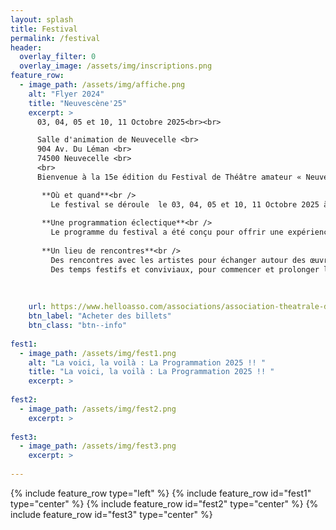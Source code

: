 ```yaml
---
layout: splash
title: Festival
permalink: /festival
header:
  overlay_filter: 0
  overlay_image: /assets/img/inscriptions.png
feature_row:
  - image_path: /assets/img/affiche.png
    alt: "Flyer 2024"
    title: "Neuvescène'25"
    excerpt: >
      03, 04, 05 et 10, 11 Octobre 2025<br><br>

      Salle d'animation de Neuvecelle <br>
      904 Av. Du Léman <br>
      74500 Neuvecelle <br>
      <br>
      Bienvenue à la 15e édition du Festival de Théâtre amateur « NeuveScène’25 » un rendez-vous incontournable pour les amoureux de la scène, de l’émotion et de la création artistique !<br>

       **Où et quand**<br />
         Le festival se déroule  le 03, 04, 05 et 10, 11 Octobre 2025 à  la salle d’animation de Neuvecelle un cadre unique qui devient, le temps de quelques jours, le théâtre vivant d’une                programmation riche, engagée et festive.
         
       **Une programmation éclectique**<br />
         Le programme du festival a été conçu pour offrir une expérience théâtrale accessible à tous, mêlant tradition et modernité, réflexion et divertissement. Que vous soyez passionné de               théâtre, curieux ou simple promeneur, vous y trouverez de quoi nourrir votre imagination et vos émotions.
         
       **Un lieu de rencontres**<br />
         Des rencontres avec les artistes pour échanger autour des œuvres présentées.
         Des temps festifs et conviviaux, pour commencer et prolonger les soirées dans une ambiance chaleureuse dans un espace convivial avec petite restauration et buvette.
      
         
          
    url: https://www.helloasso.com/associations/association-theatrale-de-neuvecelle/evenements/neuvescene-25
    btn_label: "Acheter des billets"
    btn_class: "btn--info"
  
fest1:
  - image_path: /assets/img/fest1.png
    alt: "La voici, la voilà : La Programmation 2025 !! "
    title: "La voici, la voilà : La Programmation 2025 !! "
    excerpt: >
      
fest2:
  - image_path: /assets/img/fest2.png
    excerpt: >
      
fest3:
  - image_path: /assets/img/fest3.png
    excerpt: >
           
---
```


{% include feature_row type="left" %}
{% include feature_row id="fest1" type="center" %}
{% include feature_row id="fest2" type="center" %}
{% include feature_row id="fest3" type="center" %}
